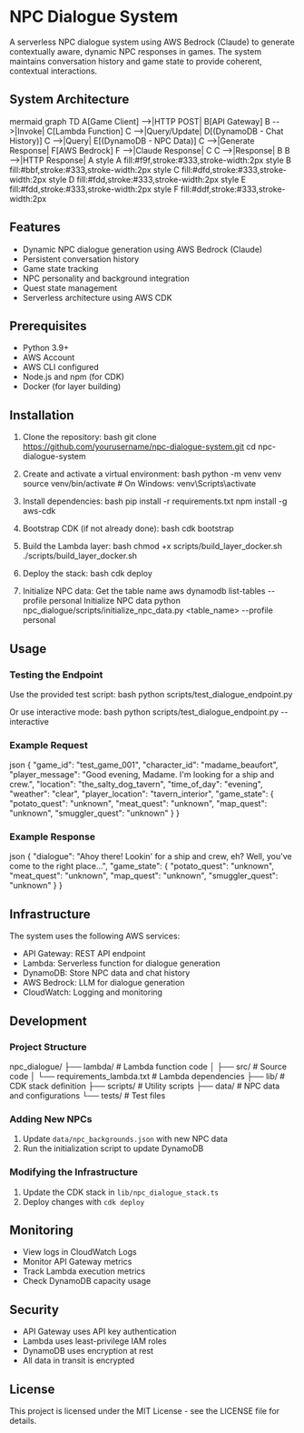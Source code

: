 # NPC Dialogue System

A serverless NPC dialogue system using AWS Bedrock (Claude) to generate contextually aware, dynamic NPC responses in games. The system maintains conversation history and game state to provide coherent, contextual interactions.

## System Architecture
mermaid
graph TD
A[Game Client] -->|HTTP POST| B[API Gateway]
B -->|Invoke| C[Lambda Function]
C -->|Query/Update| D[(DynamoDB - Chat History)]
C -->|Query| E[(DynamoDB - NPC Data)]
C -->|Generate Response| F[AWS Bedrock]
F -->|Claude Response| C
C -->|Response| B
B -->|HTTP Response| A
style A fill:#f9f,stroke:#333,stroke-width:2px
style B fill:#bbf,stroke:#333,stroke-width:2px
style C fill:#dfd,stroke:#333,stroke-width:2px
style D fill:#fdd,stroke:#333,stroke-width:2px
style E fill:#fdd,stroke:#333,stroke-width:2px
style F fill:#ddf,stroke:#333,stroke-width:2px


## Features

- Dynamic NPC dialogue generation using AWS Bedrock (Claude)
- Persistent conversation history
- Game state tracking
- NPC personality and background integration
- Quest state management
- Serverless architecture using AWS CDK

## Prerequisites

- Python 3.9+
- AWS Account
- AWS CLI configured
- Node.js and npm (for CDK)
- Docker (for layer building)

## Installation

1. Clone the repository:
bash
git clone https://github.com/yourusername/npc-dialogue-system.git
cd npc-dialogue-system


2. Create and activate a virtual environment:
bash
python -m venv venv
source venv/bin/activate # On Windows: venv\Scripts\activate

3. Install dependencies:
bash
pip install -r requirements.txt
npm install -g aws-cdk

4. Bootstrap CDK (if not already done):
bash
cdk bootstrap

5. Build the Lambda layer:
bash
chmod +x scripts/build_layer_docker.sh
./scripts/build_layer_docker.sh

6. Deploy the stack:
bash
cdk deploy

7. Initialize NPC data:
Get the table name
aws dynamodb list-tables --profile personal
Initialize NPC data
python npc_dialogue/scripts/initialize_npc_data.py <table_name> --profile personal


## Usage

### Testing the Endpoint

Use the provided test script:
bash
python scripts/test_dialogue_endpoint.py


Or use interactive mode:
bash
python scripts/test_dialogue_endpoint.py --interactive

### Example Request
json
{
"game_id": "test_game_001",
"character_id": "madame_beaufort",
"player_message": "Good evening, Madame. I'm looking for a ship and crew.",
"location": "the_salty_dog_tavern",
"time_of_day": "evening",
"weather": "clear",
"player_location": "tavern_interior",
"game_state": {
"potato_quest": "unknown",
"meat_quest": "unknown",
"map_quest": "unknown",
"smuggler_quest": "unknown"
}
}

### Example Response
json
{
"dialogue": "Ahoy there! Lookin' for a ship and crew, eh? Well, you've come to the right place...",
"game_state": {
"potato_quest": "unknown",
"meat_quest": "unknown",
"map_quest": "unknown",
"smuggler_quest": "unknown"
}
}


## Infrastructure

The system uses the following AWS services:
- API Gateway: REST API endpoint
- Lambda: Serverless function for dialogue generation
- DynamoDB: Store NPC data and chat history
- AWS Bedrock: LLM for dialogue generation
- CloudWatch: Logging and monitoring

## Development

### Project Structure
npc_dialogue/
├── lambda/ # Lambda function code
│ ├── src/ # Source code
│ └── requirements_lambda.txt # Lambda dependencies
├── lib/ # CDK stack definition
├── scripts/ # Utility scripts
├── data/ # NPC data and configurations
└── tests/ # Test files


### Adding New NPCs

1. Update `data/npc_backgrounds.json` with new NPC data
2. Run the initialization script to update DynamoDB

### Modifying the Infrastructure

1. Update the CDK stack in `lib/npc_dialogue_stack.ts`
2. Deploy changes with `cdk deploy`

## Monitoring

- View logs in CloudWatch Logs
- Monitor API Gateway metrics
- Track Lambda execution metrics
- Check DynamoDB capacity usage

## Security

- API Gateway uses API key authentication
- Lambda uses least-privilege IAM roles
- DynamoDB uses encryption at rest
- All data in transit is encrypted

## License

This project is licensed under the MIT License - see the LICENSE file for details.